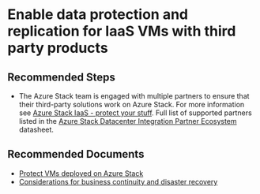 <properties
    pageTitle="Azure Stack VM replication and data protection with 3rd party products"
    description="Azure Stack VM replication and data protection with 3rd party products"
    service="microsoft.azurestack"
    resource="azurestack"
    authors="TobyTu"
    ms.author="mquian"
    displayOrder=""
    selfHelpType="generic"
    supportTopicIds="32663927, 32663926"
    resourceTags=""
    productPesIds="16226"
    cloudEnvironments="public, Fairfax"
    articleId="abdc2083-706d-401c-b984-f433c12f1e9f"
/>

# Enable data protection and replication for IaaS VMs with third party products

## **Recommended Steps**

* The Azure Stack team is engaged with multiple partners to ensure that their third-party solutions work on Azure Stack. For more information see [Azure Stack IaaS - protect your stuff](https://azure.microsoft.com/blog/azure-stack-iaas-part-four/). Full list of supported partners listed in the [Azure Stack Datacenter Integration Partner Ecosystem](https://azure.microsoft.com/resources/azure-stack-datacenter-integration-partners/) datasheet. 

## **Recommended Documents**

* [Protect VMs deployed on Azure Stack](https://docs.microsoft.com/azure-stack/user/azure-stack-manage-vm-protect)
* [Considerations for business continuity and disaster recovery](https://azure.microsoft.com/resources/azure-stack-considerations-for-business-continuity-and-disaster-recovery/)

